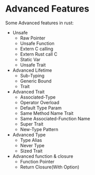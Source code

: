 # **Advanced Features**

Some Advanced features in rust:

- Unsafe
  - Raw Pointer
  - Unsafe Function
  - Extern C calling
  - Extern Rust call C
  - Static Var
  - Unsafe Trait
- Advanced Lifetime
  - Sub-Typing
  - Generic Bound
  - Trait
- Advanced Trait
  - Associated-Type
  - Operator Overload
  - Default Type Param
  - Same Method Name Trait
  - Same Associated-Function Name
  - Super Trait
  - New-Type Pattern
- Advanced Type
  - Type Alias
  - Never Type
  - Sized Trait
- Advanced function & closure
  - Function Pointer
  - Return Closure(With Option)
